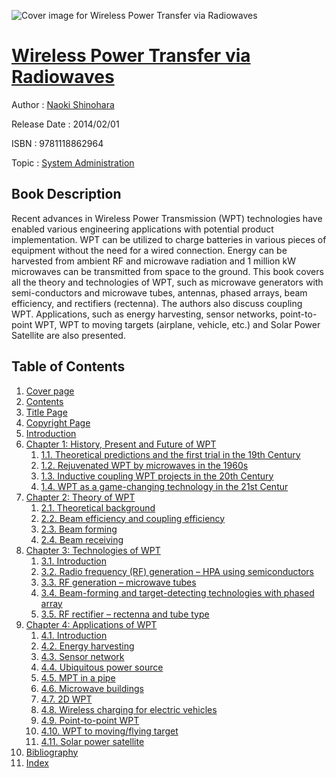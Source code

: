 ![Cover image for Wireless Power Transfer via Radiowaves](https://imgdetail.ebookreading.net/cover/cover/system_admin/EB9781118862964.jpg)

[Wireless Power Transfer via Radiowaves](https://ebookreading.net/view/book/Wireless+Power+Transfer+via+Radiowaves-EB9781118862964_1.html "Wireless Power Transfer via Radiowaves")
====================================================================================================================

Author : [Naoki Shinohara](https://ebookreading.net/search/author/Naoki+Shinohara)

Release Date : 2014/02/01

ISBN : 9781118862964

Topic : [System Administration](https://ebookreading.net/search/category/system-administration)

Book Description
-----------------

Recent advances in Wireless Power Transmission (WPT) technologies have enabled various engineering applications with potential product implementation. WPT can be utilized to charge batteries in various pieces of equipment without the need for a wired connection. Energy can be harvested from ambient RF and microwave radiation and 1 million kW microwaves can be transmitted from space to the ground.
This book covers all the theory and technologies of WPT, such as microwave generators with semi-conductors and microwave tubes, antennas, phased arrays, beam efficiency, and rectifiers (rectenna). The authors also discuss coupling WPT. Applications, such as energy harvesting, sensor networks, point-to-point WPT, WPT to moving targets (airplane, vehicle, etc.) and Solar Power Satellite are also presented.
              
Table of Contents
-----------------

1. [Cover page](https://ebookreading.net/view/book/Wireless+Power+Transfer+via+Radiowaves-EB9781118862964_1.html)
1. [Contents](https://ebookreading.net/view/book/Wireless+Power+Transfer+via+Radiowaves-EB9781118862964_2.html)
1. [Title Page](https://ebookreading.net/view/book/Wireless+Power+Transfer+via+Radiowaves-EB9781118862964_3.html)
1. [Copyright Page](https://ebookreading.net/view/book/Wireless+Power+Transfer+via+Radiowaves-EB9781118862964_4.html)
1. [Introduction](https://ebookreading.net/view/book/Wireless+Power+Transfer+via+Radiowaves-EB9781118862964_5.html)
1. [Chapter 1: History, Present and Future of WPT](https://ebookreading.net/view/book/Wireless+Power+Transfer+via+Radiowaves-EB9781118862964_6.html)
    1. [1.1. Theoretical predictions and the first trial in the 19th Century](https://ebookreading.net/view/book/Wireless+Power+Transfer+via+Radiowaves-EB9781118862964_6.html#head1)
    1. [1.2. Rejuvenated WPT by microwaves in the 1960s](https://ebookreading.net/view/book/Wireless+Power+Transfer+via+Radiowaves-EB9781118862964_6.html#head2)
    1. [1.3. Inductive coupling WPT projects in the 20th Century](https://ebookreading.net/view/book/Wireless+Power+Transfer+via+Radiowaves-EB9781118862964_6.html#head3)
    1. [1.4. WPT as a game-changing technology in the 21st Centur](https://ebookreading.net/view/book/Wireless+Power+Transfer+via+Radiowaves-EB9781118862964_6.html#head4)
1. [Chapter 2: Theory of WPT](https://ebookreading.net/view/book/Wireless+Power+Transfer+via+Radiowaves-EB9781118862964_7.html)
    1. [2.1. Theoretical background](https://ebookreading.net/view/book/Wireless+Power+Transfer+via+Radiowaves-EB9781118862964_7.html#head1)
    1. [2.2. Beam efficiency and coupling efficiency](https://ebookreading.net/view/book/Wireless+Power+Transfer+via+Radiowaves-EB9781118862964_7.html#head2)
    1. [2.3. Beam forming](https://ebookreading.net/view/book/Wireless+Power+Transfer+via+Radiowaves-EB9781118862964_7.html#head3)
    1. [2.4. Beam receiving](https://ebookreading.net/view/book/Wireless+Power+Transfer+via+Radiowaves-EB9781118862964_7.html#head4)
1. [Chapter 3: Technologies of WPT](https://ebookreading.net/view/book/Wireless+Power+Transfer+via+Radiowaves-EB9781118862964_8.html)
    1. [3.1. Introduction](https://ebookreading.net/view/book/Wireless+Power+Transfer+via+Radiowaves-EB9781118862964_8.html#head1)
    1. [3.2. Radio frequency (RF) generation – HPA using semiconductors](https://ebookreading.net/view/book/Wireless+Power+Transfer+via+Radiowaves-EB9781118862964_8.html#head2)
    1. [3.3. RF generation – microwave tubes](https://ebookreading.net/view/book/Wireless+Power+Transfer+via+Radiowaves-EB9781118862964_8.html#head3)
    1. [3.4. Beam-forming and target-detecting technologies with phased array](https://ebookreading.net/view/book/Wireless+Power+Transfer+via+Radiowaves-EB9781118862964_8.html#head4)
    1. [3.5. RF rectifier – rectenna and tube type](https://ebookreading.net/view/book/Wireless+Power+Transfer+via+Radiowaves-EB9781118862964_8.html#head5)
1. [Chapter 4: Applications of WPT](https://ebookreading.net/view/book/Wireless+Power+Transfer+via+Radiowaves-EB9781118862964_9.html)
    1. [4.1. Introduction](https://ebookreading.net/view/book/Wireless+Power+Transfer+via+Radiowaves-EB9781118862964_9.html#head1)
    1. [4.2. Energy harvesting](https://ebookreading.net/view/book/Wireless+Power+Transfer+via+Radiowaves-EB9781118862964_9.html#head2)
    1. [4.3. Sensor network](https://ebookreading.net/view/book/Wireless+Power+Transfer+via+Radiowaves-EB9781118862964_9.html#head3)
    1. [4.4. Ubiquitous power source](https://ebookreading.net/view/book/Wireless+Power+Transfer+via+Radiowaves-EB9781118862964_9.html#head4)
    1. [4.5. MPT in a pipe](https://ebookreading.net/view/book/Wireless+Power+Transfer+via+Radiowaves-EB9781118862964_9.html#head5)
    1. [4.6. Microwave buildings](https://ebookreading.net/view/book/Wireless+Power+Transfer+via+Radiowaves-EB9781118862964_9.html#head6)
    1. [4.7. 2D WPT](https://ebookreading.net/view/book/Wireless+Power+Transfer+via+Radiowaves-EB9781118862964_9.html#head7)
    1. [4.8. Wireless charging for electric vehicles](https://ebookreading.net/view/book/Wireless+Power+Transfer+via+Radiowaves-EB9781118862964_9.html#head8)
    1. [4.9. Point-to-point WPT](https://ebookreading.net/view/book/Wireless+Power+Transfer+via+Radiowaves-EB9781118862964_9.html#head9)
    1. [4.10. WPT to moving/flying target](https://ebookreading.net/view/book/Wireless+Power+Transfer+via+Radiowaves-EB9781118862964_9.html#head10)
    1. [4.11. Solar power satellite](https://ebookreading.net/view/book/Wireless+Power+Transfer+via+Radiowaves-EB9781118862964_9.html#head11)
1. [Bibliography](https://ebookreading.net/view/book/Wireless+Power+Transfer+via+Radiowaves-EB9781118862964_10.html)
1. [Index](https://ebookreading.net/view/book/Wireless+Power+Transfer+via+Radiowaves-EB9781118862964_11.html)
